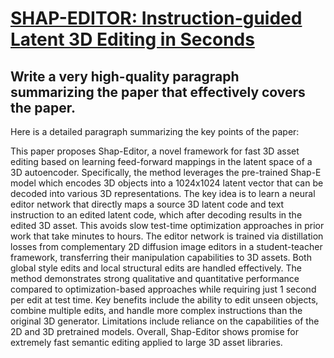 # [SHAP-EDITOR: Instruction-guided Latent 3D Editing in Seconds](https://arxiv.org/abs/2312.09246)

## Write a very high-quality paragraph summarizing the paper that effectively covers the paper.

 Here is a detailed paragraph summarizing the key points of the paper:

This paper proposes Shap-Editor, a novel framework for fast 3D asset editing based on learning feed-forward mappings in the latent space of a 3D autoencoder. Specifically, the method leverages the pre-trained Shap-E model which encodes 3D objects into a 1024x1024 latent vector that can be decoded into various 3D representations. The key idea is to learn a neural editor network that directly maps a source 3D latent code and text instruction to an edited latent code, which after decoding results in the edited 3D asset. This avoids slow test-time optimization approaches in prior work that take minutes to hours. The editor network is trained via distillation losses from complementary 2D diffusion image editors in a student-teacher framework, transferring their manipulation capabilities to 3D assets. Both global style edits and local structural edits are handled effectively. The method demonstrates strong qualitative and quantitative performance compared to optimization-based approaches while requiring just 1 second per edit at test time. Key benefits include the ability to edit unseen objects, combine multiple edits, and handle more complex instructions than the original 3D generator. Limitations include reliance on the capabilities of the 2D and 3D pretrained models. Overall, Shap-Editor shows promise for extremely fast semantic editing applied to large 3D asset libraries.
